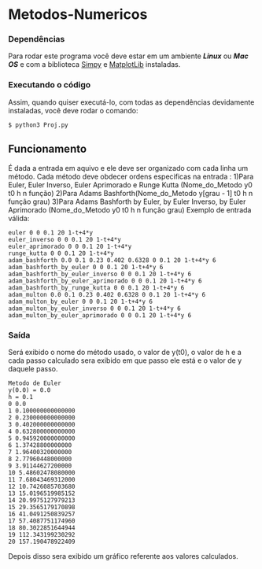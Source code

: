 # Metodos-Numericos

### Dependências
Para rodar este programa você deve estar em um ambiente ***Linux*** ou ***Mac OS*** e com a biblioteca [Simpy](http://docs.sympy.org/latest/install.html) e [MatplotLib](https://matplotlib.org/users/installing.html) instaladas.

### Executando o código
Assim, quando quiser executá-lo, com todas as dependências devidamente instaladas, você deve rodar o comando: 
```
$ python3 Proj.py
```


## Funcionamento
É dada a entrada em aquivo e ele deve ser organizado com cada linha um método.
Cada método deve obdecer ordens especificas na entrada :
  1)Para Euler, Euler Inverso, Euler Aprimorado e Runge Kutta (Nome_do_Metodo y0 t0 h n função)
  2)Para Adams Bashforth(Nome_do_Metodo y[grau - 1] t0 h n função grau)
  3)Para Adams Bashforth by Euler, by Euler Inverso, by Euler Aprimorado (Nome_do_Metodo y0 t0 h n função grau)
  Exemplo de entrada válida:
```
euler 0 0 0.1 20 1-t+4*y
euler_inverso 0 0 0.1 20 1-t+4*y
euler_aprimorado 0 0 0.1 20 1-t+4*y
runge_kutta 0 0 0.1 20 1-t+4*y
adam_bashforth 0.0 0.1 0.23 0.402 0.6328 0 0.1 20 1-t+4*y 6
adam_bashforth_by_euler 0 0 0.1 20 1-t+4*y 6
adam_bashforth_by_euler_inverso 0 0 0.1 20 1-t+4*y 6
adam_bashforth_by_euler_aprimorado 0 0 0.1 20 1-t+4*y 6
adam_bashforth_by_runge_kutta 0 0 0.1 20 1-t+4*y 6
adam_multon 0.0 0.1 0.23 0.402 0.6328 0 0.1 20 1-t+4*y 6
adam_multon_by_euler 0 0 0.1 20 1-t+4*y 6
adam_multon_by_euler_inverso 0 0 0.1 20 1-t+4*y 6
adam_multon_by_euler_aprimorado 0 0 0.1 20 1-t+4*y 6
```

### Saída
Será exibido o nome do método usado, o valor de y(t0), o valor de h e a cada passo calculado sera exibido em que passo ele está e o valor de y daquele passo.
```
Metodo de Euler
y(0.0) = 0.0
h = 0.1
0 0.0
1 0.100000000000000
2 0.230000000000000
3 0.402000000000000
4 0.632800000000000
5 0.945920000000000
6 1.37428800000000
7 1.96400320000000
8 2.77960448000000
9 3.91144627200000
10 5.48602478080000
11 7.68043469312000
12 10.7426085703680
13 15.0196519985152
14 20.9975127979213
15 29.3565179170898
16 41.0491250839257
17 57.4087751174960
18 80.3022851644944
19 112.343199230292
20 157.190478922409

```
Depois disso sera exibido um gráfico referente aos valores calculados.
